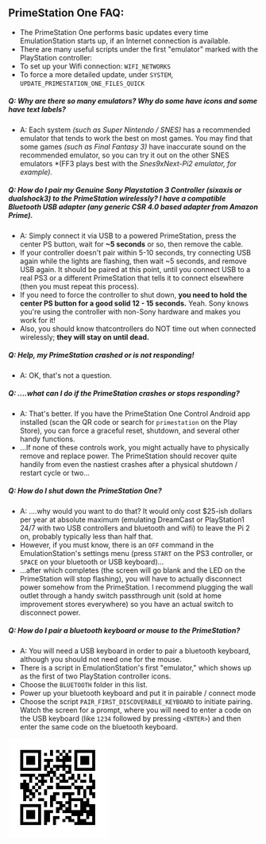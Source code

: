 ## PrimeStation One FAQ: 
* The PrimeStation One performs basic updates every time EmulationStation starts up, if an Internet connection is available.
* There are many useful scripts under the first "emulator" marked with the PlayStation controller:
* To set up your Wifi connection: `WIFI_NETWORKS` 
* To force a more detailed update,  under `SYSTEM`, `UPDATE_PRIMESTATION_ONE_FILES_QUICK` 

##### Q: Why are there so many emulators?  Why do some have icons and some have text labels?
* A: Each system *(such as Super Nintendo / SNES)* has a recommended emulator that tends to work the best on most games.  You may find that some games *(such as Final Fantasy 3)* have inaccurate sound on the recommended emulator, so you can try it out on the other SNES emulators *(FF3 plays best with the *Snes9xNext-Pi2 emulator, for example).*

##### Q: How do I pair my *Genuine Sony Playstation 3 Controller* (sixaxis or dualshock3) to the PrimeStation wirelessly?  I have a compatible Bluetooth USB adapter *(any generic CSR 4.0 based adapter from Amazon Prime).*
* A: Simply connect it via USB to a powered PrimeStation, press the center PS button, wait for **~5 seconds** or so, then remove the cable.  
* If your controller doesn't pair within 5-10 seconds, try connecting USB again while the lights are flashing, then wait ~5 seconds, and remove USB again.  It should be paired at this point, until you connect USB to a real PS3 or a different PrimeStation that tells it to connect elsewhere (then you must repeat this process).
* If you need to force the controller to shut down, **you need to hold the center PS button for a good solid 12 - 15 seconds.**  Yeah.  Sony knows you're using the controller with non-Sony hardware and makes you work for it!
* Also, you should know thatcontrollers do NOT time out when connected wirelessly; **they will stay on until dead.**

##### Q: Help, my PrimeStation crashed or is not responding!
* A: OK, that's not a question.

##### Q: ....what can I do if the PrimeStation crashes or stops responding?
* A: That's better.  If you have the PrimeStation One Control Android app installed (scan the QR code or search for `primestation` on the Play Store), you can force a graceful reset, shutdown, and several other handy functions.  
* ...If none of these controls work, you might actually have to physically remove and replace power.  The PrimeStation should recover quite handily from even the nastiest crashes after a physical shutdown / restart cycle or two...

##### Q: How do I shut down the PrimeStation One?
* A: ....why would you want to do that?  It would only cost $25-ish dollars per year at absolute maximum (emulating DreamCast or PlayStation1 24/7 with two USB controllers and bluetooth and wifi) to leave the Pi 2 on, probably typically less than half that.
* However, if you must know, there is an `OFF` command in the EmulationStation's settings menu (press `START` on the PS3 controller, or `SPACE` on your bluetooth or USB keyboard)...
* ...after which completes (the screen will go blank and the LED on the PrimeStation will stop flashing), you will have to actually disconnect power somehow from the PrimeStation.  I recommend plugging the wall outlet through a handy switch passthrough unit (sold at home improvement stores everywhere) so you have an actual switch to disconnect power.  

##### Q: How do I pair a bluetooth keyboard or mouse to the PrimeStation? 
* A: You will need a USB keyboard in order to pair a bluetooth keyboard, although you should not need one for the mouse.  
* There is a script in EmulationStation's first "emulator," which shows up as the first of two PlayStation controller icons.  
* Choose the `BLUETOOTH` folder in this list.
* Power up your bluetooth keyboard and put it in pairable / connect mode
* Choose the script `PAIR_FIRST_DISCOVERABLE_KEYBOARD` to initiate pairing.  Watch the screen for a prompt, where you will need to enter a code on the USB keyboard (like `1234` followed by pressing `<ENTER>`) and then enter the same code on the bluetooth keyboard.

[![QR Code For Play Store](https://raw.githubusercontent.com/free5ty1e/primestationone-control-android/master/app/src/main/res/drawable-nodpi/qrcode.png)](https://play.google.com/store/apps/details?id=com.chrisprime.primestationonecontrol)
